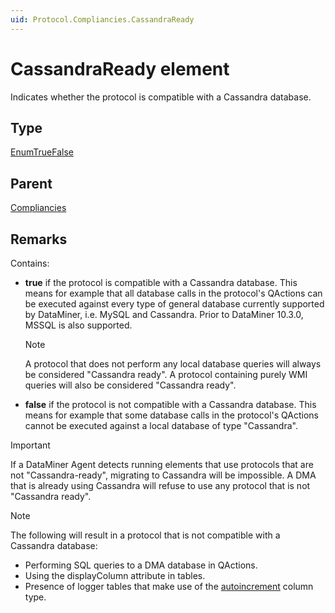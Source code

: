 ```yaml
---
uid: Protocol.Compliancies.CassandraReady
---
```


# CassandraReady element

<!-- RN 12958, RN 13008, RN 13202 -->

Indicates whether the protocol is compatible with a Cassandra database.

## Type

[EnumTrueFalse](xref:Protocol-EnumTrueFalse)

## Parent

[Compliancies](xref:Protocol.Compliancies)

## Remarks

Contains:

- **true** if the protocol is compatible with a Cassandra database. This means for example that all database calls in the protocol's QActions can be executed against every type of general database currently supported by DataMiner, i.e. MySQL and Cassandra. Prior to DataMiner 10.3.0, MSSQL is also supported.

  > [!NOTE]
  > A protocol that does not perform any local database queries will always be considered "Cassandra ready". A protocol containing purely WMI queries will also be considered "Cassandra ready".

- **false** if the protocol is not compatible with a Cassandra database. This means for example that some database calls in the protocol's QActions cannot be executed against a local database of type "Cassandra".

> [!IMPORTANT]
> If a DataMiner Agent detects running elements that use protocols that are not "Cassandra-ready", migrating to Cassandra will be impossible. A DMA that is already using Cassandra will refuse to use any protocol that is not "Cassandra ready".

> [!NOTE]
>
> The following will result in a protocol that is not compatible with a Cassandra database:
>
> - Performing SQL queries to a DMA database in QActions.
> - Using the displayColumn attribute in tables.
> - Presence of logger tables that make use of the [autoincrement](xref:Protocol.Params.Param.ArrayOptions.ColumnOption-type#autoincrement) column type.
